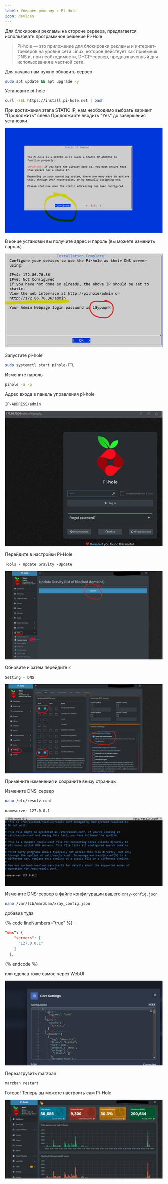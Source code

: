 ```yaml
---
label: Убираем рекламу с Pi-Hole
icon: devices
---
```


Для блокировки рекламы на стороне сервера, предлагается использовать программное решение Pi-Hole

> Pi-hole — это приложение для блокировки рекламы и интернет-трекеров на уровне сети Linux, которое действует как приемник DNS и, при необходимости, DHCP-сервер, предназначенный для использования в частной сети.

Для начала нам нужно обновить сервер

```bash
sudo apt update && apt upgrade -y
```

Установите pi-hole

```bash
curl -sSL https://install.pi-hole.net | bash
```

При достижения этапа STATIC IP, нам необходимо выбрать вариант "Продолжить" слева Продолжайте вводить "Yes" до завершения установки

![](</static/old/image (1) (1).png>)

В конце установки вы получите адрес и пароль (вы можете изменить пароль)

![](</static/old/image (2) (1).png>)

Запустите pi-hole

```bash
sudo systemctl start pihole-FTL
```

Измените пароль

```bash
pihole -a -p
```

Адрес входа в панель управления pi-hole

`IP-ADDRESS/admin`

![](</static/old/image (3).png>)

Перейдите в настройки Pi-Hole

`Tools - Update Gravity -Update`

![](</static/old/image (4).png>)

Обновите и затем перейдите к

`Setting - DNS`

![](</static/old/image (5).png>)

Примените изменения и сохраните внизу страницы

Измените DNS-сервер

```bash
nano /etc/resolv.conf
```

`nameserver 127.0.0.1`

![](</static/old/image (6).png>)

Измените DNS-сервер в файле конфигурации вашего `xray-config.json`

```bash
nano /var/lib/marzban/xray_config.json
```

добавив туда

{% code lineNumbers="true" %}
```json
"dns": {
    "servers": [
      "127.0.0.1"
    ]
  },
```
{% endcode %}

или сделав тоже самое через WebUI

![](</static/old/image (7).png>)

Перезагрузить marzban

```bash
marzban restart
```

Готово! Теперь вы можете настроить сам Pi-Hole

![](</static/old/image (12).png>)